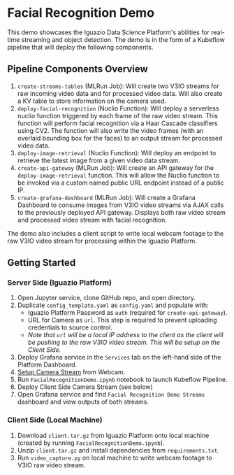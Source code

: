 # Facial Recognition Demo
This demo showcases the Iguazio Data Science Platform's abilities for real-time streaming and object detection. The demo is in the form of a Kubeflow pipeline that will deploy the following components.

## Pipeline Components Overview

1. `create-streams-tables` (MLRun Job): Will create two V3IO streams for raw incoming video data and for processed video data. Will also create a KV table to store information on the camera used.
2. `deploy-facial-recognition` (Nuclio Function): Will deploy a serverless nuclio function triggered by each frame of the raw video stream. This function will perform facial recognition via a Haar Cascade classifiers using CV2. The function will also write the video frames (with an overlaid bounding box for the faces) to an output stream for processed video data.
3. `deploy-image-retrieval` (Nuclio Function): Will deploy an endpoint to retrieve the latest image from a given video data stream.
4. `create-api-gateway` (MLRun Job): Will create an API gateway for the `deploy-image-retrieval` function. This will allow the Nuclio function to be invoked via a custom named public URL endpoint instead of a public IP.
5. `create-grafana-dashboard` (MLRun Job): Will create a Grafana Dashboard to consume images from V3IO video streams via AJAX calls to the previously deployed API gateway. Displays both raw video stream and processed video stream with facial recognition.

The demo also includes a client script to write local webcam footage to the raw V3IO video stream for processing within the Iguazio Platform.

## Getting Started

### Server Side (Iguazio Platform)
1. Open Jupyter service, clone GitHub repo, and open directory.
3. Duplicate `config_template.yaml` as `config.yaml` and populate with:
    - Iguazio Platform Password as `auth` (required for `create-api-gateway`).
    - URL for Camera as `url`. This step is required to prevent uploading credentials to source control.
    - *Note that `url` will be a local IP address to the client as the client will be pushing to the raw V3IO video stream. This will be setup on the Client Side.*
3. Deploy Grafana service in the `Services` tab on the left-hand side of the Platform Dashboard.
4. [Setup Camera Stream](docs/CameraStreamViaVLC.md) from Webcam.
5. Run `FacialRecognitionDemo.ipynb` notebook to launch Kubeflow Pipeline.
6. Deploy Client Side Camera Stream (see below)
7. Open Grafana service and find `Facial Recognition Demo Streams` dashboard and view outputs of both streams.

### Client Side (Local Machine)
1. Download `client.tar.gz` from Iguazio Platform onto local machine (created by running `FacialRecognitionDemo.ipynb`).
2. Unzip `client.tar.gz` and install dependencies from `requirements.txt`.
3. Run `video_capture.py` on local machine to write webcam footage to V3IO raw video stream.